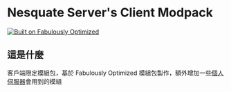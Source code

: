 # Nesquate Server's Client Modpack

[![Built on Fabulously Optimized](https://cdn.jsdelivr.net/npm/@intergrav/devins-badges@3/assets/cozy/built-with/fabulously-optimized_64h.png)](https://download.fo)

## 這是什麼

客戶端限定模組包，基於 Fabulously Optimized 模組包製作，額外增加一些[個人伺服器](https://discord.gg/mSdMqEAAFW)會用到的模組
